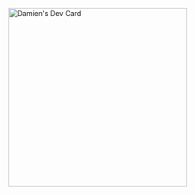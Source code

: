 <a href="https://app.daily.dev/damiencriado"><img src="https://api.daily.dev/devcards/v2/09uYmotjC7dNrwFOJThMF.png?r=3pf" width="356" alt="Damien's Dev Card"/></a>
